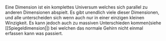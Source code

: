 Eine Dimension ist ein komplettes Universum welches sich parallel zu anderen Dimensionen abspielt. Es gibt unendlich viele dieser Dimensionen, und alle unterscheiden sich wenn auch nur in einer einzigen kleinen Winzigkeit.
Es kann jedoch auch zu massiven Unterschieden kommen(siehe [[Spiegeldimension]]) bei welchen das normale Gehirn nicht einmal erfassen kann was passiert.